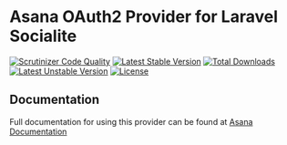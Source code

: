 # Asana OAuth2 Provider for Laravel Socialite

[![Scrutinizer Code Quality](https://img.shields.io/scrutinizer/g/SocialiteProviders/Asana.svg?style=flat-square)](https://scrutinizer-ci.com/g/SocialiteProviders/Asana/?branch=master)
[![Latest Stable Version](https://img.shields.io/packagist/v/socialiteproviders/asana.svg?style=flat-square)](https://packagist.org/packages/socialiteproviders/asana)
[![Total Downloads](https://img.shields.io/packagist/dt/socialiteproviders/asana.svg?style=flat-square)](https://packagist.org/packages/socialiteproviders/asana)
[![Latest Unstable Version](https://img.shields.io/packagist/vpre/socialiteproviders/asana.svg?style=flat-square)](https://packagist.org/packages/socialiteproviders/asana)
[![License](https://img.shields.io/packagist/l/socialiteproviders/asana.svg?style=flat-square)](https://packagist.org/packages/socialiteproviders/asana)

## Documentation

Full documentation for using this provider can be found at [Asana Documentation](http://socialiteproviders.github.io/providers/asana/)
